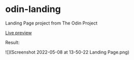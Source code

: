# odin-landing
Landing Page project from The Odin Project

[Live preview](https://kmalcaba.github.io/odin-landing/)

Result:

![](Screenshot 2022-05-08 at 13-50-22 Landing Page.png)
